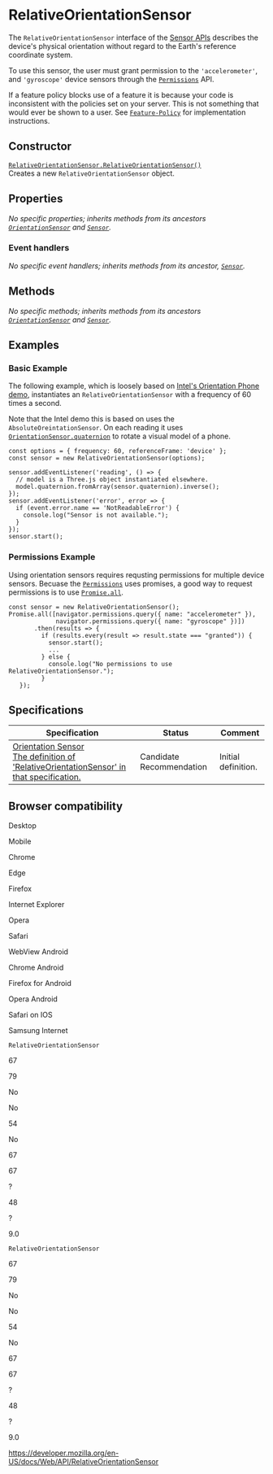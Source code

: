 RelativeOrientationSensor
=========================

The `RelativeOrientationSensor` interface of the [Sensor APIs](sensor_apis) describes the device's physical orientation without regard to the Earth's reference coordinate system.

To use this sensor, the user must grant permission to the `'accelerometer'`, and `'gyroscope'` device sensors through the [`Permissions`](permissions) API.

If a feature policy blocks use of a feature it is because your code is inconsistent with the policies set on your server. This is not something that would ever be shown to a user. See [`Feature-Policy`](https://developer.mozilla.org/en-US/docs/Web/HTTP/Headers/Feature-Policy) for implementation instructions.

Constructor
-----------

[`RelativeOrientationSensor.RelativeOrientationSensor()`](relativeorientationsensor/relativeorientationsensor)  
Creates a new `RelativeOrientationSensor` object.

Properties
----------

*No specific properties; inherits methods from its ancestors [`OrientationSensor`](orientationsensor) and [`Sensor`](sensor).*

### Event handlers

*No specific event handlers; inherits methods from its ancestor, [`Sensor`](sensor).*

Methods
-------

*No specific methods; inherits methods from its ancestors [`OrientationSensor`](orientationsensor) and [`Sensor`](sensor).*

Examples
--------

### Basic Example

The following example, which is loosely based on [Intel's Orientation Phone demo](https://intel.github.io/generic-sensor-demos/orientation-phone/), instantiates an `RelativeOrientationSensor` with a frequency of 60 times a second.

Note that the Intel demo this is based on uses the `AbsoluteOreintationSensor`. On each reading it uses [`OrientationSensor.quaternion`](orientationsensor/quaternion) to rotate a visual model of a phone.

    const options = { frequency: 60, referenceFrame: 'device' };
    const sensor = new RelativeOrientationSensor(options);

    sensor.addEventListener('reading', () => {
      // model is a Three.js object instantiated elsewhere.
      model.quaternion.fromArray(sensor.quaternion).inverse();
    });
    sensor.addEventListener('error', error => {
      if (event.error.name == 'NotReadableError') {
        console.log("Sensor is not available.");
      }
    });
    sensor.start();

### Permissions Example

Using orientation sensors requires requsting permissions for multiple device sensors. Becuase the [`Permissions`](permissions) uses promises, a good way to request permissions is to use [`Promise.all`](https://developer.mozilla.org/en-US/docs/Web/JavaScript/Reference/Global_Objects/Promise/all).

    const sensor = new RelativeOrientationSensor();
    Promise.all([navigator.permissions.query({ name: "accelerometer" }),
                 navigator.permissions.query({ name: "gyroscope" })])
           .then(results => {
             if (results.every(result => result.state === "granted")) {
               sensor.start();
               ...
             } else {
               console.log("No permissions to use RelativeOrientationSensor.");
             }
       });

Specifications
--------------

<table><thead><tr class="header"><th>Specification</th><th>Status</th><th>Comment</th></tr></thead><tbody><tr class="odd"><td><a href="https://www.w3.org/TR/orientation-sensor/#relativeorientationsensor-interface">Orientation Sensor<br />
<span class="small">The definition of 'RelativeOrientationSensor' in that specification.</span></a></td><td><span class="spec-cr">Candidate Recommendation</span></td><td>Initial definition.</td></tr></tbody></table>

Browser compatibility
---------------------

Desktop

Mobile

Chrome

Edge

Firefox

Internet Explorer

Opera

Safari

WebView Android

Chrome Android

Firefox for Android

Opera Android

Safari on IOS

Samsung Internet

`RelativeOrientationSensor`

67

79

No

No

54

No

67

67

?

48

?

9.0

`RelativeOrientationSensor`

67

79

No

No

54

No

67

67

?

48

?

9.0

<a href="https://developer.mozilla.org/en-US/docs/Web/API/RelativeOrientationSensor" class="_attribution-link">https://developer.mozilla.org/en-US/docs/Web/API/RelativeOrientationSensor</a>
